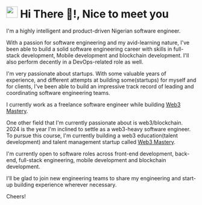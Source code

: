 <h1><img src="https://emojis.slackmojis.com/emojis/images/1531849430/4246/blob-sunglasses.gif?1531849430" width="30"/> Hi There 👋!, Nice to meet you</h1>

I'm a highly intelligent and product-driven Nigerian software engineer. 

With a passion for software engineering and my avid-learning nature, I've been able to build a solid software engineering career with skills in full-stack development, Mobile development and blockchain development. I'll also perform decently in a DevOps-related role as well.

I'm very passionate about startups. With some valuable years of experience, and different attempts at building some(startups) for myself and for clients, I've been able to build an impressive track record of leading and coordinating software engineering teams. 

I currently work as a freelance software engineer while building [Web3 Mastery](https://web3mastery.org).

One other field that I'm currently passionate about is web3/blockchain. 2024 is the year I'm inclined to settle as a web3-heavy software engineer. To pursue this course, I'm currently building a web3 education(talent development) and talent management startup called [Web3 Mastery](https://web3mastery.org).

I'm currently open to software roles across front-end development, back-end, full-stack engineering, mobile development and blockchain development.

I'll be glad to join new engineering teams to share my engineering and start-up building experience wherever necessary.

Cheers!
